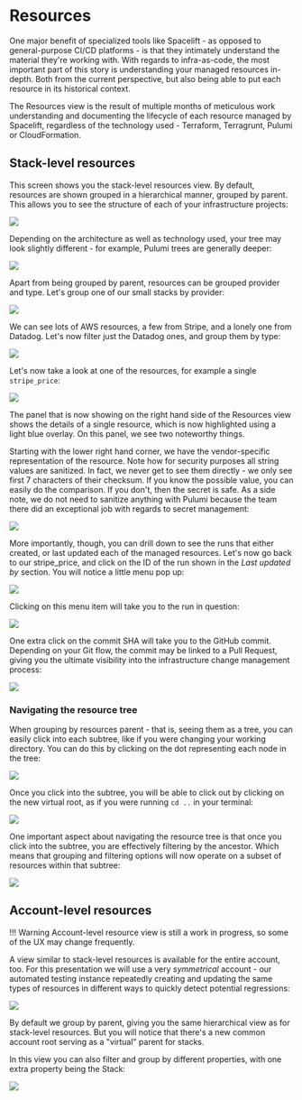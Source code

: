 # Resources

One major benefit of specialized tools like Spacelift - as opposed to general-purpose CI/CD platforms - is that they intimately understand the material they're working with. With regards to infra-as-code, the most important part of this story is understanding your managed resources in-depth. Both from the current perspective, but also being able to put each resource in its historical context.

The Resources view is the result of multiple months of meticulous work understanding and documenting the lifecycle of each resource managed by Spacelift, regardless of the technology used - Terraform, Terragrunt, Pulumi or CloudFormation.

## Stack-level resources

This screen shows you the stack-level resources view. By default, resources are shown grouped in a hierarchical manner, grouped by parent. This allows you to see the structure of each of your infrastructure projects:

![](/assets/images/Runs_%C2%B7_Production_default_worker_pool.png)

Depending on the architecture as well as technology used, your tree may look slightly different - for example, Pulumi trees are generally deeper:

![](/assets/images/Runs_%C2%B7_Vendor_Releases_Watcher_and_Slack___checkout-com___Spacelift%20%281%29.png)

Apart from being grouped by parent, resources can be grouped provider and type. Let's group one of our small stacks by provider:

![](/assets/images/Runs_%C2%B7_Spacelift_preproduction_and_Slack___checkout-com___Spacelift%20%282%29.png)

We can see lots of AWS resources, a few from Stripe, and a lonely one from Datadog. Let's now filter just the Datadog ones, and group them by type:

![](/assets/images/Runs_%C2%B7_Spacelift_preproduction_and_Slack_____Pawe%C5%82_Hytry___Spacelift___1_new_item%20%283%29.png)

Let's now take a look at one of the resources, for example a single `stripe_price`:

![](/assets/images/Runs_%C2%B7_Spacelift_preproduction.png)

The panel that is now showing on the right hand side of the Resources view shows the details of a single resource, which is now highlighted using a light blue overlay. On this panel, we see two noteworthy things.

Starting with the lower right hand corner, we have the vendor-specific representation of the resource. Note how for security purposes all string values are sanitized. In fact, we never get to see them directly - we only see first 7 characters of their checksum. If you know the possible value, you can easily do the comparison. If you don't, then the secret is safe. As a side note, we do not need to sanitize anything with Pulumi because the team there did an exceptional job with regards to secret management:

![](/assets/images/Runs_%C2%B7_Vendor_Releases_Watcher%20%283%29.png)

More importantly, though, you can drill down to see the runs that either created, or last updated each of the managed resources. Let's now go back to our stripe\_price, and click on the ID of the run shown in the _Last updated by_ section. You will notice a little menu pop up:

![](/assets/images/Runs_%C2%B7_Spacelift_preproduction%20%281%29.png)

Clicking on this menu item will take you to the run in question:

![](/assets/images/Tag_all_Stripe_prices___398__%C2%B7_Spacelift_preproduction_and_1__local_dev__tmuxinator_start_spacelift%20%281%29.png)

One extra click on the commit SHA will take you to the GitHub commit. Depending on your Git flow, the commit may be linked to a Pull Request, giving you the ultimate visibility into the infrastructure change management process:

![](/assets/images/Tag_all_Stripe_prices___398__%C2%B7_spacelift-io_infra_57d4958_and_1__local_dev__tmuxinator_start_spacelift.png)

### Navigating the resource tree

When grouping by resources parent - that is, seeing them as a tree, you can easily click into each subtree, like if you were changing your working directory. You can do this by clicking on the dot representing each node in the tree:

![](/assets/images/Runs_%C2%B7_Spacelift_development.png)

Once you click into the subtree, you will be able to click out by clicking on the new virtual root, as if you were running `cd ..` in your terminal:

![](/assets/images/Runs_%C2%B7_Spacelift_development%20%281%29.png)

One important aspect about navigating the resource tree is that once you click into the subtree, you are effectively filtering by the ancestor. Which means that grouping and filtering options will now operate on a subset of resources within that subtree:

![](/assets/images/Runs_%C2%B7_Spacelift_development%20%282%29.png)

## Account-level resources

!!! Warning
    Account-level resource view is still a work in progress, so some of the UX may change frequently.


A view similar to stack-level resources is available for the entire account, too. For this presentation we will use a very _symmetrical_ account - our automated testing instance repeatedly creating and updating the same types of resources in different ways to quickly detect potential regressions:

![](/assets/images/Spacelift.png)

By default we group by parent, giving you the same hierarchical view as for stack-level resources. But you will notice that there's a new common account root serving as a "virtual" parent for stacks.

In this view you can also filter and group by different properties, with one extra property being the Stack:

![](/assets/images/Spacelift_and_1__local_dev__tmuxinator_start_spacelift.png)

